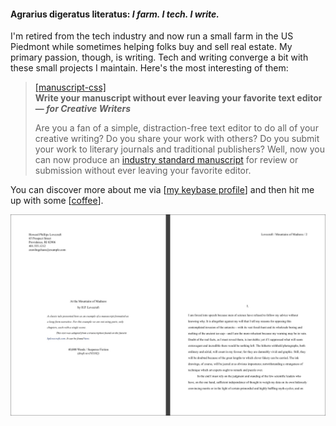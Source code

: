 
<!--
### Hi there 👋

**taw00/taw00** is a ✨ _special_ ✨ repository because its `README.md` (this file) appears on your GitHub profile.

Here are some ideas to get you started:

- 🔭 I’m currently working on ...
- 🌱 I’m currently learning ...
- 👯 I’m looking to collaborate on ...
- 🤔 I’m looking for help with ...
- 💬 Ask me about ...
- 📫 How to reach me: ...
- 😄 Pronouns: ...
- ⚡ Fun fact: ...
-->

#### Agrarius digeratus literatus: *I farm. I tech. I write.*

I'm retired from the tech industry and now run a small farm in the US Piedmont while sometimes helping folks buy and sell real estate. My primary passion, though, is writing. Tech and writing converge a bit with these small projects I maintain. Here's the most interesting of them:

> [[manuscript-css]](https://github.com/taw00/manuscript-css)  
> **Write your manuscript without ever leaving your favorite text editor — *for Creative Writers***
> 
> Are you a fan of a simple, distraction-free text editor to do all of your creative writing? Do you share your work with others? Do you submit your work to literary journals and traditional publishers? Well, now you can now produce an [industry standard manuscript](https://format.ms/story) for review or submission without ever leaving your favorite editor.

<!--
- [[Writing Resources (very dated)]](https://github.com/taw00/writing-resources)  
  My dumping ground for open-source writing resources.
-->

You can discover more about me via [[my keybase profile](https://keybase.io/toddwarner)] and then hit me up with some [[coffee](https://buymeacoff.ee/toddwarner)].

<a href="https://github.com/taw00/manuscript-css/blob/baf114a14379ca236fd15195c593f9ea6b1185ae/misc/README-long-story-lovecraft.jpg"><img src="https://github.com/taw00/manuscript-css/blob/baf114a14379ca236fd15195c593f9ea6b1185ae/misc/README-long-story-lovecraft.jpg" alt="long long: At the Mountains of Madness (Lovecraft)" /></a>

